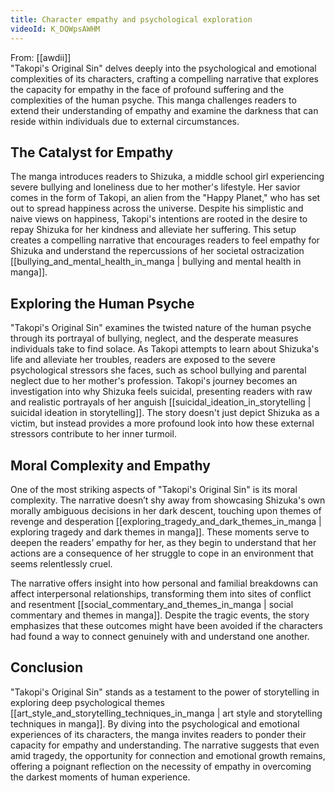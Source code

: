 ```yaml
---
title: Character empathy and psychological exploration
videoId: K_DQWpsAWHM
---
```


From: [[awdii]] <br/> 
"Takopi's Original Sin" delves deeply into the psychological and emotional complexities of its characters, crafting a compelling narrative that explores the capacity for empathy in the face of profound suffering and the complexities of the human psyche. This manga challenges readers to extend their understanding of empathy and examine the darkness that can reside within individuals due to external circumstances.

## The Catalyst for Empathy

The manga introduces readers to Shizuka, a middle school girl experiencing severe bullying and loneliness due to her mother's lifestyle. Her savior comes in the form of Takopi, an alien from the "Happy Planet," who has set out to spread happiness across the universe. Despite his simplistic and naive views on happiness, Takopi's intentions are rooted in the desire to repay Shizuka for her kindness and alleviate her suffering. This setup creates a compelling narrative that encourages readers to feel empathy for Shizuka and understand the repercussions of her societal ostracization [[bullying_and_mental_health_in_manga | bullying and mental health in manga]].

## Exploring the Human Psyche

"Takopi's Original Sin" examines the twisted nature of the human psyche through its portrayal of bullying, neglect, and the desperate measures individuals take to find solace. As Takopi attempts to learn about Shizuka's life and alleviate her troubles, readers are exposed to the severe psychological stressors she faces, such as school bullying and parental neglect due to her mother's profession. Takopi's journey becomes an investigation into why Shizuka feels suicidal, presenting readers with raw and realistic portrayals of her anguish [[suicidal_ideation_in_storytelling | suicidal ideation in storytelling]]. The story doesn't just depict Shizuka as a victim, but instead provides a more profound look into how these external stressors contribute to her inner turmoil.

## Moral Complexity and Empathy

One of the most striking aspects of "Takopi's Original Sin" is its moral complexity. The narrative doesn’t shy away from showcasing Shizuka's own morally ambiguous decisions in her dark descent, touching upon themes of revenge and desperation [[exploring_tragedy_and_dark_themes_in_manga | exploring tragedy and dark themes in manga]]. These moments serve to deepen the readers’ empathy for her, as they begin to understand that her actions are a consequence of her struggle to cope in an environment that seems relentlessly cruel.

The narrative offers insight into how personal and familial breakdowns can affect interpersonal relationships, transforming them into sites of conflict and resentment [[social_commentary_and_themes_in_manga | social commentary and themes in manga]]. Despite the tragic events, the story emphasizes that these outcomes might have been avoided if the characters had found a way to connect genuinely with and understand one another.

## Conclusion

"Takopi's Original Sin" stands as a testament to the power of storytelling in exploring deep psychological themes [[art_style_and_storytelling_techniques_in_manga | art style and storytelling techniques in manga]]. By diving into the psychological and emotional experiences of its characters, the manga invites readers to ponder their capacity for empathy and understanding. The narrative suggests that even amid tragedy, the opportunity for connection and emotional growth remains, offering a poignant reflection on the necessity of empathy in overcoming the darkest moments of human experience.
